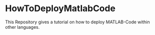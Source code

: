 # HowToDeployMatlabCode
This Repository gives a tutorial on how to deploy MATLAB-Code within other languages.
